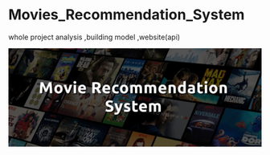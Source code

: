 # Movies_Recommendation_System
whole project analysis ,building model ,website(api)

<img src='https://github.com/rpjinu/Movies_Recommendation_System/blob/main/image_Movie_recomendation.jpg' width='900'>
